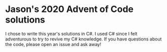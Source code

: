 Jason's 2020 Advent of Code solutions
==========================================

I chose to write this year's solutions in C#. I used C# since I felt adventurous to try to revive my C# knowledge.
If you have questions about the code, please open an issue and ask away!
